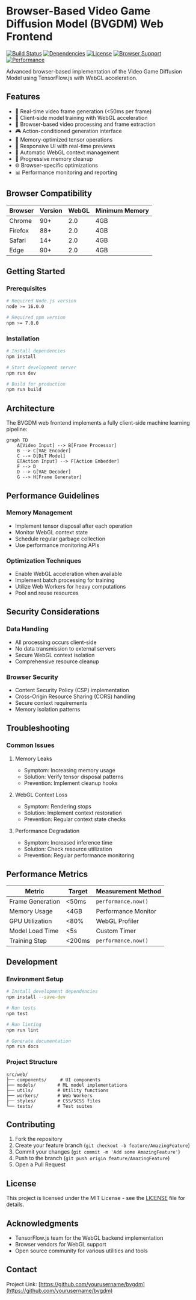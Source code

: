 # Browser-Based Video Game Diffusion Model (BVGDM) Web Frontend

[![Build Status](https://github.com/yourusername/bvgdm/workflows/CI/badge.svg)](https://github.com/yourusername/bvgdm/actions)
[![Dependencies](https://img.shields.io/david/yourusername/bvgdm.svg)](https://david-dm.org/yourusername/bvgdm)
[![License](https://img.shields.io/github/license/yourusername/bvgdm.svg)](LICENSE)
[![Browser Support](https://img.shields.io/badge/browser-Chrome%2090%2B%20%7C%20Firefox%2088%2B%20%7C%20Safari%2014%2B%20%7C%20Edge%2090%2B-success.svg)](README.md#browser-compatibility)
[![Performance](https://img.shields.io/badge/inference-<50ms-success.svg)](README.md#performance-metrics)

Advanced browser-based implementation of the Video Game Diffusion Model using TensorFlow.js with WebGL acceleration.

## Features

- 🚀 Real-time video frame generation (<50ms per frame)
- 🧠 Client-side model training with WebGL acceleration
- 🎥 Browser-based video processing and frame extraction
- 🎮 Action-conditioned generation interface
- 💾 Memory-optimized tensor operations
- 📱 Responsive UI with real-time previews
- 🔄 Automatic WebGL context management
- 🧹 Progressive memory cleanup
- 🌐 Browser-specific optimizations
- 📊 Performance monitoring and reporting

## Browser Compatibility

| Browser | Version | WebGL | Minimum Memory |
|---------|---------|-------|----------------|
| Chrome  | 90+     | 2.0   | 4GB           |
| Firefox | 88+     | 2.0   | 4GB           |
| Safari  | 14+     | 2.0   | 4GB           |
| Edge    | 90+     | 2.0   | 4GB           |

## Getting Started

### Prerequisites

```bash
# Required Node.js version
node >= 16.0.0

# Required npm version
npm >= 7.0.0
```

### Installation

```bash
# Install dependencies
npm install

# Start development server
npm run dev

# Build for production
npm run build
```

## Architecture

The BVGDM web frontend implements a fully client-side machine learning pipeline:

```mermaid
graph TD
    A[Video Input] --> B[Frame Processor]
    B --> C[VAE Encoder]
    C --> D[DiT Model]
    E[Action Input] --> F[Action Embedder]
    F --> D
    D --> G[VAE Decoder]
    G --> H[Frame Generator]
```

## Performance Guidelines

### Memory Management

- Implement tensor disposal after each operation
- Monitor WebGL context state
- Schedule regular garbage collection
- Use performance monitoring APIs

### Optimization Techniques

- Enable WebGL acceleration when available
- Implement batch processing for training
- Utilize Web Workers for heavy computations
- Pool and reuse resources

## Security Considerations

### Data Handling
- All processing occurs client-side
- No data transmission to external servers
- Secure WebGL context isolation
- Comprehensive resource cleanup

### Browser Security
- Content Security Policy (CSP) implementation
- Cross-Origin Resource Sharing (CORS) handling
- Secure context requirements
- Memory isolation patterns

## Troubleshooting

### Common Issues

1. Memory Leaks
   - Symptom: Increasing memory usage
   - Solution: Verify tensor disposal patterns
   - Prevention: Implement cleanup hooks

2. WebGL Context Loss
   - Symptom: Rendering stops
   - Solution: Implement context restoration
   - Prevention: Regular context state checks

3. Performance Degradation
   - Symptom: Increased inference time
   - Solution: Check resource utilization
   - Prevention: Regular performance monitoring

## Performance Metrics

| Metric | Target | Measurement Method |
|--------|--------|-------------------|
| Frame Generation | <50ms | `performance.now()` |
| Memory Usage | <4GB | Performance Monitor |
| GPU Utilization | <80% | WebGL Profiler |
| Model Load Time | <5s | Custom Timer |
| Training Step | <200ms | `performance.now()` |

## Development

### Environment Setup

```bash
# Install development dependencies
npm install --save-dev

# Run tests
npm test

# Run linting
npm run lint

# Generate documentation
npm run docs
```

### Project Structure

```
src/web/
├── components/     # UI components
├── models/        # ML model implementations
├── utils/         # Utility functions
├── workers/       # Web Workers
├── styles/        # CSS/SCSS files
└── tests/         # Test suites
```

## Contributing

1. Fork the repository
2. Create your feature branch (`git checkout -b feature/AmazingFeature`)
3. Commit your changes (`git commit -m 'Add some AmazingFeature'`)
4. Push to the branch (`git push origin feature/AmazingFeature`)
5. Open a Pull Request

## License

This project is licensed under the MIT License - see the [LICENSE](LICENSE) file for details.

## Acknowledgments

- TensorFlow.js team for the WebGL backend implementation
- Browser vendors for WebGL support
- Open source community for various utilities and tools

## Contact

Project Link: [https://github.com/yourusername/bvgdm](https://github.com/yourusername/bvgdm)